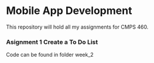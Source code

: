 # Mobile App Development
This repository will hold all my assignments for CMPS 460.

### Asignment 1 Create a To Do List
Code can be found in folder week_2 
